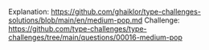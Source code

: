 Explanation: https://github.com/ghaiklor/type-challenges-solutions/blob/main/en/medium-pop.md
Challenge: https://github.com/type-challenges/type-challenges/tree/main/questions/00016-medium-pop